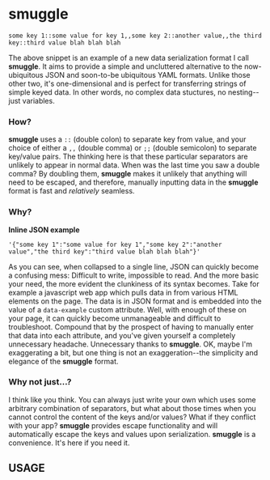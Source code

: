 # smuggle
```
some key 1::some value for key 1,,some key 2::another value,,the third key::third value blah blah blah
```
The above snippet is an example of a new data serialization format I call **smuggle**. It aims to provide a simple and uncluttered alternative to the now-ubiquitous JSON and soon-to-be ubiquitous YAML formats. Unlike those other two, it's one-dimensional and is perfect for transferring strings of simple keyed data. In other words, no complex data stuctures, no nesting--just variables.

### How?
**smuggle** uses a ```::``` (double colon) to separate key from value, and your choice of either a ```,,``` (double comma) or ```;;``` (double semicolon) to separate key/value pairs. The thinking here is that these particular separators are unlikely to appear in normal data. When was the last time you saw a double comma? By doubling them, **smuggle** makes it unlikely that anything will need to be escaped, and therefore, manually inputting data in the **smuggle** format is fast and *relatively* seamless.

### Why?
**Inline JSON example** 
```
'{"some key 1":"some value for key 1","some key 2":"another value","the third key":"third value blah blah blah"}'
```
As you can see, when collapsed to a single line, JSON can quickly become a confusing mess: Difficult to write, impossible to read. And the more basic your need, the more evident the clunkiness of its syntax becomes. Take for example a javascript web app which pulls data in from various HTML elements on the page. The data is in JSON format and is embedded into the value of a ```data-example``` custom attribute. Well, with enough of these on your page, it can quickly become unmanageable and difficult to troubleshoot. Compound that by the prospect of having to manually enter that data into each attribute, and you've given yourself a completely unnecessary headache. Unnecessary thanks to **smuggle**. OK, maybe I'm exaggerating a bit, but one thing is not an exaggeration--the simplicity and elegance of the **smuggle** format.

### Why not just...?
I think like you think. You can always just write your own which uses some arbitrary combination of separators, but what about those times when you cannot control the content of the keys and/or values? What if they conflict with your app? **smuggle** provides escape functionality and will automatically escape the keys and values upon serialization. **smuggle** is a convenience. It's here if you need it.

## USAGE
